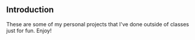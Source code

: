 ## Introduction

These are some of my personal projects that I've done outside of classes just for fun. Enjoy!
